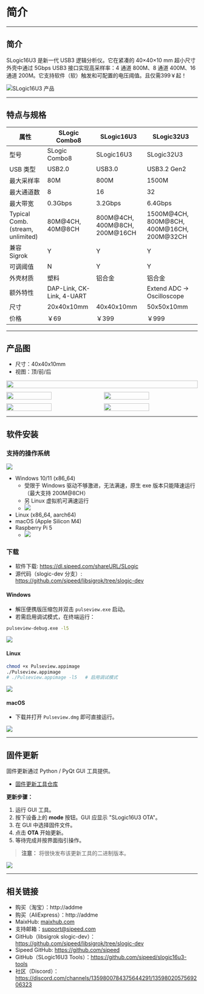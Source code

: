 # 简介

---

## 简介
SLogic16U3 是新一代 USB3 逻辑分析仪。它在紧凑的 40×40×10 mm 超小尺寸外壳中通过 5Gbps USB3 接口实现高采样率：4 通道 800M、8 通道 400M、16 通道 200M。它支持软件（软）触发和可配置的电压阈值。且仅需399￥起！

![SLogic16U3 产品](../../../en/logic_analyzer/slogic16u3/assets/DCIM/SLogic16U3.png)

---

## 特点与规格
| 属性 | SLogic Combo8 | SLogic16U3 | SLogic32U3 |
| - | - | - | - |
| 型号 | SLogic Combo8 | SLogic16U3 | SLogic32U3 |
| USB 类型 | USB2.0 | USB3.0 | USB3.2 Gen2 |
| 最大采样率 | 80M | 800M | 1500M |
| 最大通道数 | 8 | 16 | 32 |
| 最大带宽 | 0.3Gbps | 3.2Gbps | 6.4Gbps |
| Typical Comb. (stream, unlimited) | 80M@4CH, 40M@8CH | 800M@4CH, 400M@8CH, 200M@16CH | 1500M@4CH, 800M@8CH, 400M@16CH, 200M@32CH |
| 兼容 Sigrok | Y | Y | Y |
| 可调阈值 | N | Y | Y |
| 外壳材质 | 塑料 | 铝合金 | 铝合金 |
| 额外特性 | DAP-Link, CK-Link, 4-UART |  | Extend ADC -> Oscilloscope |
| 尺寸 | 20x40x10mm | 40x40x10mm | 50x50x10mm |
| 价格 | ￥69 | ￥399 | ￥999 |

---

## 产品图

- 尺寸：40x40x10mm
- 视图：顶/前/后

<div style="display: flex; flex-wrap: wrap; gap: 10px; width: 100%;">
  <img src="../../../en/logic_analyzer/slogic16u3/assets/DCIM/DSC07963.png" style="width: 100%;">
  <img src="../../../en/logic_analyzer/slogic16u3/assets/DCIM/DSC07962.png" style="width: calc(50% - 5px);">
  <img src="../../../en/logic_analyzer/slogic16u3/assets/DCIM/DSC07961.png" style="width: calc(50% - 5px);">
  <img src="../../../zh/logic_analyzer/slogic16u3/assets/MISC/la_frontview.jpg" style="width: calc(50% - 5px);">
  <img src="../../../zh/logic_analyzer/slogic16u3/assets/MISC/la_rearview.jpg" style="width: calc(50% - 5px);">
</div>

---

## 软件安装

### 支持的操作系统
![](../../../en/logic_analyzer/slogic16u3/assets/Screenshots/supported-platforms.png)
- Windows 10/11 (x86_64)
  - 受限于 Windows 驱动不够激进，无法满速，原生 exe 版本只能降速运行（最大支持 200M@8CH）
  - 另 Linux 虚拟机可满速运行
  - ![](../../../en/logic_analyzer/slogic16u3/assets/Screenshots/Screenshot_2025-09-27_11-05-12.png)
- Linux (x86_64, aarch64)
- macOS (Apple Silicon M4)
- Raspberry Pi 5
  - ![](../../../en/logic_analyzer/slogic16u3/assets/Screenshots/Screenshot_2025-09-27_11-55-18.png)

### 下载
- 软件下载: https://dl.sipeed.com/shareURL/SLogic
- 源代码（slogic-dev 分支）: https://github.com/sipeed/libsigrok/tree/slogic-dev

#### Windows

- 解压便携版压缩包并双击 `pulseview.exe` 启动。
- 若需启用调试模式，在终端运行：
```cmd
pulseview-debug.exe -l5
```

![](../../../en/logic_analyzer/slogic16u3/assets/Screenshots/Screenshot_2025-09-23_11-09-53.png)

#### Linux

```bash
chmod +x Pulseview.appimage
./Pulseview.appimage
# ./Pulseview.appimage -l5   # 启用调试模式
```

![](../../../en/logic_analyzer/slogic16u3/assets/Screenshots/Screenshot_2025-09-26_19-12-07.png)

#### macOS

- 下载并打开 `Pulseview.dmg` 即可直接运行。

![](../../../en/logic_analyzer/slogic16u3/assets/Screenshots/Screenshot_2025-09-18_11-11-57.png)

---

## 固件更新

固件更新通过 Python / PyQt GUI 工具提供。

- [固件更新工具仓库](https://github.com/sipeed/slogic16u3-tools)

**更新步骤：**
1. 运行 GUI 工具。
2. 按下设备上的 **mode** 按钮。GUI 应显示 "SLogic16U3 OTA"。
3. 在 GUI 中选择固件文件。
4. 点击 **OTA** 开始更新。
5. 等待完成并按界面指引操作。

> **注意：** 将很快发布该更新工具的二进制版本。

![](../../../en/logic_analyzer/slogic16u3/assets/Screenshots/Screenshot_2025-09-25_15-34-06.png)

--- 

## 相关链接
- 购买（淘宝）：http://addme
- 购买（AliExpress）：http://addme
- MaixHub: [maixhub.com](https://maixhub.com/discussion/slogic)
- 支持邮箱：support@sipeed.com
- GitHub（libsigrok slogic-dev）：https://github.com/sipeed/libsigrok/tree/slogic-dev
- Sipeed GitHub: https://github.com/sipeed
- GitHub（SLogic16U3 Tools）：https://github.com/sipeed/slogic16u3-tools
- 社区（Discord）：https://discord.com/channels/1359800784375644291/1359802057569206323
